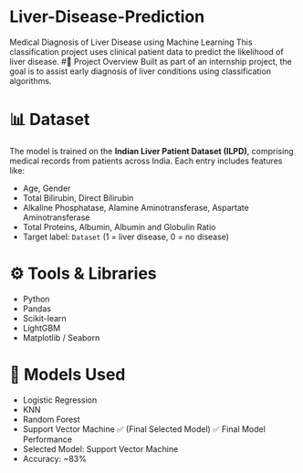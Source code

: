 # Liver-Disease-Prediction
Medical Diagnosis of Liver Disease using Machine Learning
This classification project uses clinical patient data to predict the likelihood of liver disease.
#🧾 Project Overview
Built as part of an internship project, the goal is to assist early diagnosis of liver conditions using classification algorithms.
# 📊 Dataset
The model is trained on the **Indian Liver Patient Dataset (ILPD)**, comprising medical records from patients across India. Each entry includes features like:
- Age, Gender
- Total Bilirubin, Direct Bilirubin
- Alkaline Phosphatase, Alamine Aminotransferase, Aspartate Aminotransferase
- Total Proteins, Albumin, Albumin and Globulin Ratio
- Target label: `Dataset` (1 = liver disease, 0 = no disease)
# ⚙️ Tools & Libraries
- Python
- Pandas
- Scikit-learn
- LightGBM
- Matplotlib / Seaborn
# 🚀 Models Used
- Logistic Regression
- KNN
- Random Forest
- Support Vector Machine ✅ (Final Selected Model)
✅ Final Model Performance
- Selected Model: Support Vector Machine
- Accuracy: ~83%
